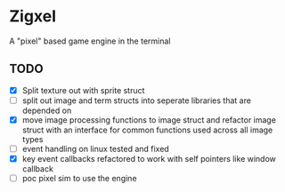# Zigxel
A "pixel" based game engine in the terminal

## TODO
- [x]  Split texture out with sprite struct
- [ ]  split out image and term structs into seperate libraries that are depended on
- [x]  move image processing functions to image struct and refactor image struct with an interface for common functions used across all image types
- [ ]  event handling on linux tested and fixed
- [x]  key event callbacks refactored to work with self pointers like window callback
- [ ]  poc pixel sim to use the engine